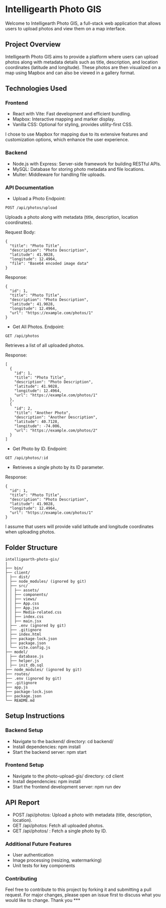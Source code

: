 # Intelligearth Photo GIS

Welcome to Intelligearth Photo GIS, a full-stack web application that allows users to upload photos and view them on a map interface.

## Project Overview

Intelligearth Photo GIS aims to provide a platform where users can upload photos along with metadata details such as title, description, and location coordinates (latitude and longitude). These photos are then visualized on a map using Mapbox and can also be viewed in a gallery format.

## Technologies Used

### Frontend

* React with Vite: Fast development and efficient bundling.
* Mapbox: Interactive mapping and marker display.
* Vanilla CSS: Optional for styling, provides utility-first CSS.

I chose to use Mapbox for mapping due to its extensive features and customization options, which enhance the user experience.

### Backend

* Node.js with Express: Server-side framework for building RESTful APIs.
* MySQL: Database for storing photo metadata and file locations.
* Multer: Middleware for handling file uploads.

### API Documentation

* Upload a Photo
Endpoint:

```POST /api/photos/upload```

Uploads a photo along with metadata (title, description, location coordinates).

Request Body:

```
{
  "title": "Photo Title",
  "description": "Photo Description",
  "latitude": 41.9028,
  "longitude": 12.4964,
  "file": "Base64 encoded image data"
}
```

Response:

```
{
  "id": 1,
  "title": "Photo Title",
  "description": "Photo Description",
  "latitude": 41.9028,
  "longitude": 12.4964,
  "url": "https://example.com/photos/1"
}
```

* Get All Photos.
Endpoint:

```GET /api/photos```

Retrieves a list of all uploaded photos.

Response:

```
[
  {
    "id": 1,
    "title": "Photo Title",
    "description": "Photo Description",
    "latitude": 41.9028,
    "longitude": 12.4964,
    "url": "https://example.com/photos/1"
  },
  {
    "id": 2,
    "title": "Another Photo",
    "description": "Another Description",
    "latitude": 40.7128,
    "longitude": -74.006,
    "url": "https://example.com/photos/2"
  }
]
```

* Get Photo by ID.
Endpoint:

```GET /api/photos/:id```

* Retrieves a single photo by its ID parameter.

Response:

```
{
  "id": 1,
  "title": "Photo Title",
  "description": "Photo Description",
  "latitude": 41.9028,
  "longitude": 12.4964,
  "url": "https://example.com/photos/1"
}
```

I assume that users will provide valid latitude and longitude coordinates when uploading photos.

## Folder Structure

```
intelligearth-photo-gis/
|
├── bin/
├── client/
│ ├── dist/
│ ├── node_modules/ (ignored by git)
│ ├── src/
│ │ ├── assets/
│ │ ├── components/
│ │ ├── views/
│ │ ├── App.css
│ │ ├── App.jsx
│ │ ├── Media-related.css
│ │ ├── index.css
│ │ ├── main.jsx
│ ├── .env (ignored by git)
│ ├── .gitignore
│ ├── index.html
│ ├── package-lock.json
│ ├── package.json
│ └── vite.config.js
├── model/
│ ├── database.js
│ ├── helper.js
│ ├── init_db.sql
├── node_modules/ (ignored by git)
├── routes/
├── .env (ignored by git)
├── .gitignore
├── app.js
├── package-lock.json
├── package.json
└── README.md
```

## Setup Instructions

### Backend Setup

* Navigate to the backend/ directory:
cd backend/
* Install dependencies:
npm install
* Start the backend server:
npm start

### Frontend Setup

* Navigate to the photo-upload-gis/ directory:
cd client
* Install dependencies:
npm install
* Start the frontend development server:
npm run dev

## API Report

* POST /api/photos: Upload a photo with metadata (title, description, location).
* GET /api/photos: Fetch all uploaded photos.
* GET /api/photos/ : Fetch a single photo by ID.

### Additional Future Features

* User authentication
* Image processing (resizing, watermarking)
* Unit tests for key components

### Contributing

Feel free to contribute to this project by forking it and submitting a pull request. For major changes, please open an issue first to discuss what you would like to change.
Thank you ***
